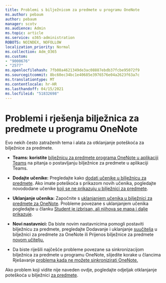 ```yaml
---
title: Problemi s bilježnicom za predmete u programu OneNote
ms.author: pebaum
author: pebaum
manager: scotv
ms.audience: Admin
ms.topic: article
ms.service: o365-administration
ROBOTS: NOINDEX, NOFOLLOW
localization_priority: Normal
ms.collection: Adm_O365
ms.custom:
- "9000676"
- "2577"
ms.openlocfilehash: 7fb08a4621349de3ac08887ebdb37fcbe95072f9
ms.sourcegitcommit: 8bc60ec34bc1e40685e3976576e04a2623f63a7c
ms.translationtype: MT
ms.contentlocale: hr-HR
ms.lasthandoff: 04/15/2021
ms.locfileid: "51832698"
---
```

# <a name="onenote-class-notebook-issues-and-resolutions"></a>Problemi i rješenja bilježnica za predmete u programu OneNote

Evo nekih često zatraženih tema i alata za otklanjanje poteškoća za bilježnice za predmete.

- **Teams: koristite** [bilježnicu za predmete programa OneNote u aplikaciji Teams](https://support.office.com/article/bd77f11f-27cd-4d41-bfbd-2b11799f1440) na pitanja o postavljanju bilježnice za predmete u aplikaciji Teams.

- **Dodajte učenike:** Pregledajte kako [dodati učenike u bilježnicu za predmete](https://support.office.com/article/149882af-506a-4689-9fee-39309b97aae8). Ako imate poteškoća s prikazom novih učenika, pogledajte novododane učenike [koji se ne prikazuju u bilježnici za predmete](https://support.office.com/article/4da02c45-b435-4af1-921b-51b8ee40e1c9).

- **Uklanjanje učenika:** Započnite s [uklanjanjem učenika u bilježnici za predmete za OneNote](https://support.office.com/article/86dcf019-408f-4de8-8055-eb61f1578c3c). Probleme povezane s uklanjanjem učenika pogledajte u članku [Student je izbrisan, ali njihova se mapa i dalje prikazuje](https://support.office.com/article/0ed81eaa-c14a-436f-bb6f-ce95f130cc71).

- **Novi nastavnici:** Da biste novim nastavnicima pomogli postaviti bilježnicu za predmete, pregledajte Dodavanje i uklanjanje [suučitelja](https://support.office.com/article/fdcb870b-49a7-4a14-9ea6-d817f88026f8) u bilježnici za predmete za OneNote ili Prijenos bilježnice za predmete [novom učitelju.](https://support.office.com/article/84ef5d4a-0eec-4d5b-bc22-1317bc3b9027)

- Da biste riješili najčešće probleme povezane sa sinkronizacijom bilježnica za predmete u programu OneNote, slijedite korake u člancima Rješavanje [problema kada ne možete sinkronizirati OneNote.](https://support.office.com/article/Fix-issues-when-you-can-t-sync-OneNote-299495ef-66d1-448f-90c1-b785a6968d45)

Ako problem koji vidite nije naveden ovdje, pogledajte odjeljak otklanjanje poteškoća u bilježnici [za predmete](https://support.office.com/article/class-notebook-ee70aff9-52e8-449f-be6a-7cbc1d65eaea). [](https://support.office.com/article/class-notebook-ee70aff9-52e8-449f-be6a-7cbc1d65eaea#ID0EAABAAA=Manage&ID0EABAAA=Troubleshoot) 


